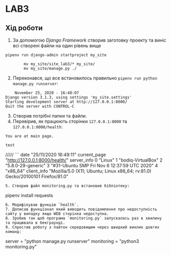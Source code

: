 # LAB3

## Хід роботи


1. За допомогою *Django Framework* створив заготовку проекту та виніс всі створені файли на один рівень вище
```
pipenv run django-admin startproject my_site
    
        mv my_site/site_lab3/* my_site/
        mv my_site/manage.py ./
```
2. Переконався, що все встановилось правильно `pipenv run python manage.py runserver`:
```
    November 25, 2020 - 16:48:07
Django version 3.1.3, using settings 'my_site.settings'
Starting development server at http://127.0.0.1:8000/
Quit the server with CONTROL-C
```
3. Створив потрібні папки та файли.
4. Перевірив, як працюють сторінки `127.0.0.1:8000` та `127.0.0.1:8000/health`:<br/>
```
You are at main page.

test
```		 
/////
	```
	date	"25/11/2020 16:49:11"
current_page	"http://127.0.0.1:8000/health/"
server_info	
0	"Linux"
1	"bodiq-VirtualBox"
2	"5.8.0-29-generic"
3	"#31-Ubuntu SMP Fri Nov 6 12:37:59 UTC 2020"
4	"x86_64"
client_info	"Mozilla/5.0 (X11; Ubuntu; Linux x86_64; rv:81.0) Gecko/20100101 Firefox/81.0" 
```
5. Створив файл monitoring.py та встановив бібліотеку:
```
pipenv install requests
```
6. Модифікував функцію `health`.
7. Дописав функціонал який виводить повідомлення про недоступність сайту у випадку якщо WEB сторінка недоступна.
8. Зробив так щоб програма `monitoring.py` запускалась раз в хвилину та працювала в бекграунді.
9. Cпростив роботу з пайтон середовищем через швидкий виклик довгих команд:
```
server = "python manage.py runserver"
monitoring = "python3 monitoring.py"
```

